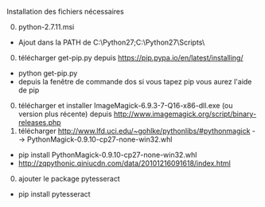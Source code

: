 Installation des fichiers nécessaires

0. python-2.7.11.msi
  - Ajout dans la PATH de C:\Python27;C:\Python27\Scripts\
0. télécharger get-pip.py depuis https://pip.pypa.io/en/latest/installing/
  - python get-pip.py
  - depuis la fenêtre de commande dos si vous tapez pip vous aurez l'aide de pip
0. télécharger et installer ImageMagick-6.9.3-7-Q16-x86-dll.exe (ou version plus récente) depuis http://www.imagemagick.org/script/binary-releases.php
0. télécharger http://www.lfd.uci.edu/~gohlke/pythonlibs/#pythonmagick --> PythonMagick-0.9.10-cp27-none-win32.whl
  - pip install PythonMagick-0.9.10-cp27-none-win32.whl
  - http://zqpythonic.qiniucdn.com/data/20101216091618/index.html
0. ajouter le package pytesseract
  - pip install pytesseract
